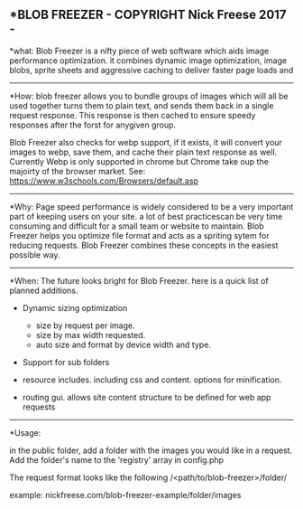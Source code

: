 *BLOB FREEZER - COPYRIGHT Nick Freese 2017 -
------------------------------------------------------------------------------------------------------------------

*what:  Blob Freezer is a nifty piece of web software which aids image performance optimization.  it combines dynamic image optimization, image blobs, sprite sheets and aggressive caching to deliver faster page loads and 

------------------------------------------------------------------------------------------------------------------

*How:  blob freezer allows you to bundle groups of images which will all be used together turns them to plain text, and sends them back in a single request response.  This response is then cached to ensure speedy responses after the forst for anygiven group.

Blob Freezer also checks for webp support, if it exists, it will convert your images to webp, save them, and cache their plain text response as well.  Currently Webp is only supported in chrome but Chrome take oup the majoirty of the browser market. See: https://www.w3schools.com/Browsers/default.asp

------------------------------------------------------------------------------------------------------------------

*Why: Page speed performance is widely considered to be a very important part of keeping users on your site.  a lot of best practicescan be very time consuming and difficult for a small team or website to maintain.  Blob Freezer helps you optimize file format and acts as a spriting sytem for reducing requests.  Blob Freezer combines these concepts in the easiest possible way.

------------------------------------------------------------------------------------------------------------------

*When:  The future looks bright for Blob Freezer. here is a quick list of planned additions.

- Dynamic sizing optimization
    - size by request per image.
    - size by max width requested.
    - auto size and format by device width and type.
 
- Support for sub folders
- resource includes.  including css and content.  options for minification.
- routing gui. allows site content structure to be defined for web app requests


------------------------------------------------------------------------------------------------------------------

*Usage:

in the public folder, add a folder with the images you would like in a request.
Add the folder's name to the 'registry' array in config.php

The request format looks like the following <your domain>/<path/to/blob-freezer>/folder/<foldername>

example: nickfreese.com/blob-freezer-example/folder/images
